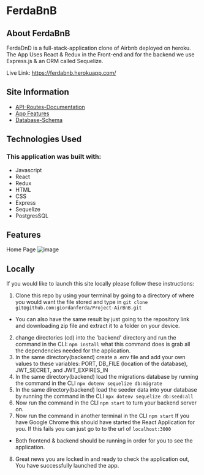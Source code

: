 # FerdaBnB

## About FerdaBnB 
FerdaDnD is a full-stack-application clone of Airbnb deployed on heroku. The App Uses React & Redux in the Front-end and for the backend we use Express.js & an ORM called Sequelize.


Live Link: https://ferdabnb.herokuapp.com/

## Site Information
* [API-Routes-Documentation](https://github.com/giordanferda/Project-AirBnB/wiki/API-Routes-Documentation )
* [App Features](https://github.com/giordanferda/Project-AirBnB/wiki/App-Features )
* [Database-Schema](https://github.com/giordanferda/Project-AirBnB/wiki/Database-Schema)


## Technologies Used

### This application was built with:
* Javascript
* React
* Redux
* HTML
* CSS
* Express
* Sequelize
* PostgresSQL

## Features
Home Page
![image](https://user-images.githubusercontent.com/93215380/187140417-096e65ff-2532-41e0-8749-7f97569ad3ad.png)

## Locally

If you would like to launch this site locally please follow these instructions:
1. Clone this repo by using your terminal by going to a directory of where you would want the file stored and type in ```git clone git@github.com:giordanferda/Project-AirBnB.git```
* You can also have the same result by just going to the repository link and downloading  zip file and extract it to a folder on your device.
2. change directories (cd) into the 'backend' directory and run the command in the CLI: ```npm install``` what this command does is grab all the dependencies needed for the application.
3. In the same directory(backend) create a .env file and add your own values to these variables: PORT, DB_FILE (location of the database), JWT_SECRET, and JWT_EXPIRES_IN
4. In the same directory(backend) load the migrations database by running the command in the CLI ```npx dotenv sequelize db:migrate```
5. In the same directory(backend) load the seeder data into your database by running the command in the CLI ```npx dotenv sequelize db:seed:all```
6. Now run the command in the CLI ```npm start``` to turn your backend server on.
7. Now run the command in another terminal in the CLI ```npm start``` If you have Google Chrome this should have started the React Application for you. If this fails you can just go to to the url of ```localhost:3000```
* Both frontend & backend should be running in order for you to see the application.
8. Great news you are locked in and ready to check the application out, You have successfully launched the app.
